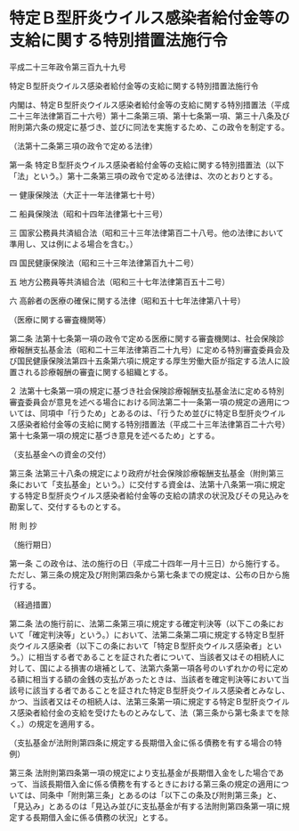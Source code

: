 # 特定Ｂ型肝炎ウイルス感染者給付金等の支給に関する特別措置法施行令

平成二十三年政令第三百九十九号

特定Ｂ型肝炎ウイルス感染者給付金等の支給に関する特別措置法施行令

内閣は、特定Ｂ型肝炎ウイルス感染者給付金等の支給に関する特別措置法（平成二十三年法律第百二十六号）第十二条第三項、第十七条第一項、第三十八条及び附則第六条の規定に基づき、並びに同法を実施するため、この政令を制定する。

（法第十二条第三項の政令で定める法律）

第一条 特定Ｂ型肝炎ウイルス感染者給付金等の支給に関する特別措置法（以下「法」という。）第十二条第三項の政令で定める法律は、次のとおりとする。

一 健康保険法（大正十一年法律第七十号）

二 船員保険法（昭和十四年法律第七十三号）

三 国家公務員共済組合法（昭和三十三年法律第百二十八号。他の法律において準用し、又は例による場合を含む。）

四 国民健康保険法（昭和三十三年法律第百九十二号）

五 地方公務員等共済組合法（昭和三十七年法律第百五十二号）

六 高齢者の医療の確保に関する法律（昭和五十七年法律第八十号）

（医療に関する審査機関等）

第二条 法第十七条第一項の政令で定める医療に関する審査機関は、社会保険診療報酬支払基金法（昭和二十三年法律第百二十九号）に定める特別審査委員会及び国民健康保険法第四十五条第六項に規定する厚生労働大臣が指定する法人に設置される診療報酬の審査に関する組織とする。

２ 法第十七条第一項の規定に基づき社会保険診療報酬支払基金法に定める特別審査委員会が意見を述べる場合における同法第二十一条第一項の規定の適用については、同項中「行うため」とあるのは、「行うため並びに特定Ｂ型肝炎ウイルス感染者給付金等の支給に関する特別措置法（平成二十三年法律第百二十六号）第十七条第一項の規定に基づき意見を述べるため」とする。

（支払基金への資金の交付）

第三条 法第三十八条の規定により政府が社会保険診療報酬支払基金（附則第三条において「支払基金」という。）に交付する資金は、法第十八条第一項に規定する特定Ｂ型肝炎ウイルス感染者給付金等の支給の請求の状況及びその見込みを勘案して、交付するものとする。

附 則 抄

（施行期日）

第一条 この政令は、法の施行の日（平成二十四年一月十三日）から施行する。ただし、第三条の規定及び附則第四条から第七条までの規定は、公布の日から施行する。

（経過措置）

第二条 法の施行前に、法第二条第三項に規定する確定判決等（以下この条において「確定判決等」という。）において、法第二条第二項に規定する特定Ｂ型肝炎ウイルス感染者（以下この条において「特定Ｂ型肝炎ウイルス感染者」という。）に相当する者であることを証された者について、当該者又はその相続人に対して、国による損害の塡補として、法第六条第一項各号のいずれかの号に定める額に相当する額の金銭の支払があったときは、当該者を確定判決等において当該号に該当する者であることを証された特定Ｂ型肝炎ウイルス感染者とみなし、かつ、当該者又はその相続人は、法第三条第一項に規定する特定Ｂ型肝炎ウイルス感染者給付金の支給を受けたものとみなして、法（第三条から第七条までを除く。）の規定を適用する。

（支払基金が法附則第四条に規定する長期借入金に係る債務を有する場合の特例）

第三条 法附則第四条第一項の規定により支払基金が長期借入金をした場合であって、当該長期借入金に係る債務を有するときにおける第三条の規定の適用については、同条中「附則第三条」とあるのは「以下この条及び附則第三条」と、「見込み」とあるのは「見込み並びに支払基金が有する法附則第四条第一項に規定する長期借入金に係る債務の状況」とする。
